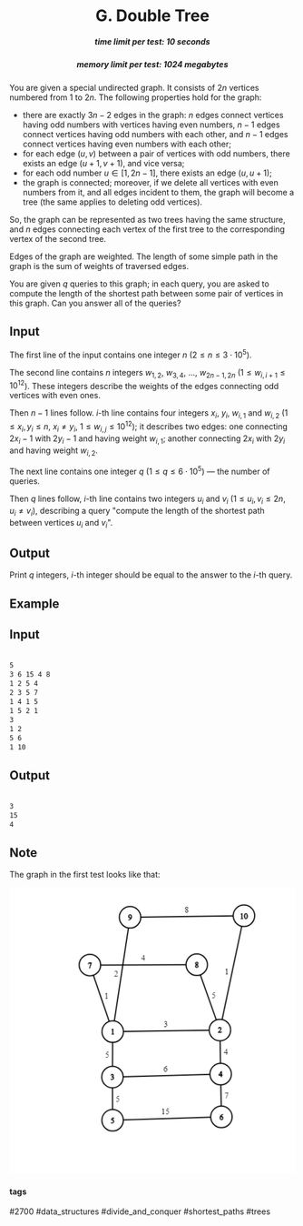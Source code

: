 <h1 style='text-align: center;'> G. Double Tree</h1>

<h5 style='text-align: center;'>time limit per test: 10 seconds</h5>
<h5 style='text-align: center;'>memory limit per test: 1024 megabytes</h5>

You are given a special undirected graph. It consists of $2n$ vertices numbered from $1$ to $2n$. The following properties hold for the graph:

* there are exactly $3n-2$ edges in the graph: $n$ edges connect vertices having odd numbers with vertices having even numbers, $n - 1$ edges connect vertices having odd numbers with each other, and $n - 1$ edges connect vertices having even numbers with each other;
* for each edge $(u, v)$ between a pair of vertices with odd numbers, there exists an edge $(u + 1, v + 1)$, and vice versa;
* for each odd number $u \in [1, 2n - 1]$, there exists an edge $(u, u + 1)$;
* the graph is connected; moreover, if we delete all vertices with even numbers from it, and all edges incident to them, the graph will become a tree (the same applies to deleting odd vertices).

So, the graph can be represented as two trees having the same structure, and $n$ edges connecting each vertex of the first tree to the corresponding vertex of the second tree.

Edges of the graph are weighted. The length of some simple path in the graph is the sum of weights of traversed edges.

You are given $q$ queries to this graph; in each query, you are asked to compute the length of the shortest path between some pair of vertices in this graph. Can you answer all of the queries?

## Input

The first line of the input contains one integer $n$ ($2 \le n \le 3 \cdot 10^5$).

The second line contains $n$ integers $w_{1, 2}$, $w_{3,4}$, ..., $w_{2n - 1, 2n}$ ($1 \le w_{i, i + 1} \le 10^{12}$). These integers describe the weights of the edges connecting odd vertices with even ones.

Then $n-1$ lines follow. $i$-th line contains four integers $x_i$, $y_i$, $w_{i, 1}$ and $w_{i, 2}$ ($1 \le x_i, y_i \le n$, $x_i \ne y_i$, $1 \le w_{i, j} \le 10^{12}$); it describes two edges: one connecting $2x_i - 1$ with $2y_i - 1$ and having weight $w_{i, 1}$; another connecting $2x_i$ with $2y_i$ and having weight $w_{i, 2}$.

The next line contains one integer $q$ ($1 \le q \le 6 \cdot 10^5$) — the number of queries.

Then $q$ lines follow, $i$-th line contains two integers $u_i$ and $v_i$ ($1 \le u_i, v_i \le 2n$, $u_i \ne v_i$), describing a query "compute the length of the shortest path between vertices $u_i$ and $v_i$".

## Output

Print $q$ integers, $i$-th integer should be equal to the answer to the $i$-th query.

## Example

## Input


```

5
3 6 15 4 8
1 2 5 4
2 3 5 7
1 4 1 5
1 5 2 1
3
1 2
5 6
1 10

```
## Output


```

3
15
4

```
## Note

The graph in the first test looks like that:

 ![](images/29766446514d1590bbf1cb9cd1fa13def6b59631.png) 

#### tags 

#2700 #data_structures #divide_and_conquer #shortest_paths #trees 